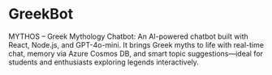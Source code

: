 # GreekBot
MYTHOS – Greek Mythology Chatbot: An AI-powered chatbot built with React, Node.js, and GPT-4o-mini. It brings Greek myths to life with real-time chat, memory via Azure Cosmos DB, and smart topic suggestions—ideal for students and enthusiasts exploring legends interactively.
